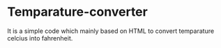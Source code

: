 # Temparature-converter
It is a simple code which mainly based on HTML to convert temparature celcius into fahrenheit. 
